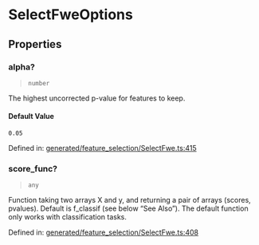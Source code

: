 # SelectFweOptions

## Properties

### alpha?

> `number`

The highest uncorrected p-value for features to keep.

#### Default Value

`0.05`

Defined in:  [generated/feature\_selection/SelectFwe.ts:415](https://github.com/transitive-bullshit/scikit-learn-ts/blob/92ab806/packages/sklearn/src/generated/feature_selection/SelectFwe.ts#L415)

### score\_func?

> `any`

Function taking two arrays X and y, and returning a pair of arrays (scores, pvalues). Default is f\_classif (see below “See Also”). The default function only works with classification tasks.

Defined in:  [generated/feature\_selection/SelectFwe.ts:408](https://github.com/transitive-bullshit/scikit-learn-ts/blob/92ab806/packages/sklearn/src/generated/feature_selection/SelectFwe.ts#L408)
